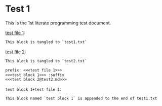 # Test 1

This is the 1st literate programming test document.

[test file 1](test1.txt):
```txt
This block is tangled to `test1.txt`
```

[test file 2](test2.txt):
```txt
This block is tangled to `test2.txt`

prefix: <<<test file 1>>>
<<<test block 1>>> :suffix
<<<test block 2@test2.md>>>
```

`test block 1+test file 1`:
```txt
This block named `test block 1` is appended to the end of test1.txt
```
